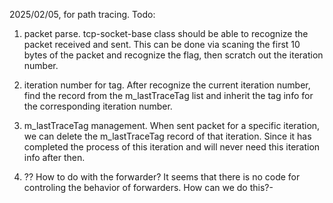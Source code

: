 2025/02/05, for path tracing.
Todo:
1. packet parse.
tcp-socket-base class should be able to recognize the packet received and sent. This can be done via scaning the first 10 bytes of the packet and recognize the flag, then scratch out the iteration number.

2. iteration number for tag.
After recognize the current iteration number, find the record from the m_lastTraceTag list and inherit the tag info for the corresponding iteration number.

3. m_lastTraceTag management.
When sent packet for a specific iteration, we can delete the m_lastTraceTag record of that iteration. Since it has completed the process of this iteration and will never need this iteration info after then.

4. ?? How to do with the forwarder?
It seems that there is no code for controling the behavior of forwarders. How can we do this?-